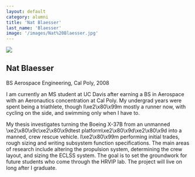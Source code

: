 ```yaml
---
layout: default
category: alumni
title: 'Nat Blaesser'
last_name: 'Blaesser'
image: '/images/Nat%20Blaesser.jpg'
---
```


<img src="{{ page.image }}">

<h2 class="team-title">Nat Blaesser</h2>
<h4 class="team-position"></h4>
<p>BS Aerospace Engineering, Cal Poly, 2008</p>
<p>I am currently an MS student at UC Davis after earning a BS in Aerospace with an Aeronautics concentration at Cal Poly. My undergrad years were spent being a triathlete, though I\xe2\x80\x99m mostly a runner now, with cycling on the side, and swimming only when I have to. </p>
<p>My thesis investigates turning the Boeing X-37B from an unmanned \xe2\x80\x9c\xe2\x80\x9dtest platform\xe2\x80\x9d\xe2\x80\x9d into a manned, crew rescue vehicle. I\xe2\x80\x99m performing initial trades, rough sizing and writing subsystem function specifications. The main areas of research include altering the propulsion system, determining the crew layout, and sizing the ECLSS system. The goal is to set the groundwork for future students who come through the HRVIP lab. The project will live on long after I graduate.</p>
<ul class="team-member-other-info"></ul>